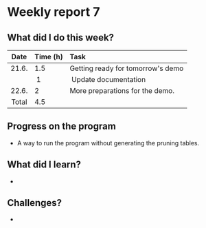 # Weekly report 7  

## What did I do this week?  
| Date  | Time (h) | Task
| :---: | :---     | :---
| 21.6. | 1.5      | Getting ready for tomorrow's demo
|       | 1        | Update documentation
| 22.6. | 2        | More preparations for the demo.
| Total | 4.5      |

## Progress on the program  
- A way to run the program without generating the pruning tables.  

## What did I learn?  
- 

## Challenges?  
- 
